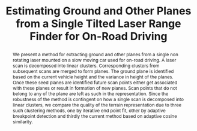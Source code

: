---
layout: project-page-new
title: "Estimating Ground and Other Planes from a Single Tilted Laser Range Finder for On-Road Driving"
authors:
  - name: Yasovardhan Reddy E
    sup: #
  - name: Hemanth Korrapati
    sup: #
  - name: K. Madhava Krishna
    sup: #
affiliations:
  - name: IIIT Hyderabad, India
    link: https://robotics.iiit.ac.in
    sup: #
permalink: /publications/2009/E_Estimating-Ground/
abstract: "We present a method for extracting ground and other planes from a single non rotating laser mounted on a slow moving car used for on-road driving. A laser scan is decomposed into linear clusters. Corresponding clusters from subsequent scans are merged to form planes. The ground plane
is identified based on the current vehicle height and the variance in height of the planes. Once these seed planes are identified future scan points either get associated with these planes or
result in formation of new planes. Scan points that do not belong to any of the plane are left as such in the representation. Since the robustness of the method is contingent on how a single scan
is decomposed into linear clusters, we compare the quality of the terrain representation due to three such clustering methods, one by iterative end point fit, other by adaptive breakpoint
detection and thirdly the current method based on adaptive cosine similarity."
paper: https://robotics.iiit.ac.in/uploads/Main/Publications/2009_4.pdf
video: https://robotics.iiit.ac.in/videos/OutdoorTerrain/Yaso_etal_ICAR09.mp4
# iframe: https://www.youtube.com/embed/jhjskX4FQwA

---